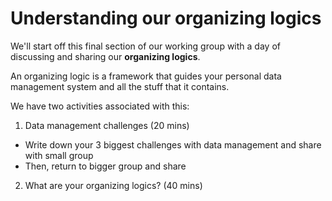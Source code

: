 # Understanding our organizing logics

We'll start off this final section of our working group with a day of discussing and sharing our **organizing logics**.

An organizing logic is a framework that guides your personal data management system and all the stuff that it contains.

We have two activities associated with this:
1. Data management challenges (20 mins)
  - Write down your 3 biggest challenges with data management and share with small group
  - Then, return to bigger group and share
2. What are your organizing logics? (40 mins)
